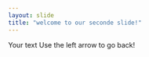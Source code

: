 ```yaml
---
layout: slide
title: "welcome to our seconde slide!"
---
```

Your text
Use the left arrow to go back!
